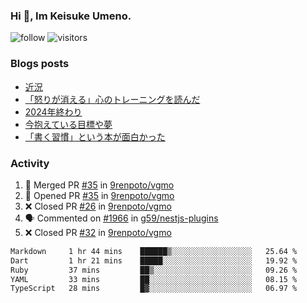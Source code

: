 ### Hi 👋, Im Keisuke Umeno.

<!--
**9renpoto/9renpoto** is a ✨ _special_ ✨ repository because its `README.md` (this file) appears on your GitHub profile.

Here are some ideas to get you started:

- 🔭 I’m currently working on ...
- 🌱 I’m currently learning ...
- 👯 I’m looking to collaborate on ...
- 🤔 I’m looking for help with ...
- 💬 Ask me about ...
- 📫 How to reach me: ...
- 😄 Pronouns: ...
- ⚡ Fun fact: ...
-->

![follow](https://img.shields.io/github/followers/9renpoto?label=Follow&style=social)
![visitors](https://komarev.com/ghpvc/?username=9renpoto&label=Profile%20views&color=0e75b6&style=flat)

### Blogs posts

<!-- BLOG-POST-LIST:START -->
- [近況](https://9renpoto.win/entry/2025/04/05/current_status)
- [「怒りが消える」心のトレーニングを読んだ](https://9renpoto.win/entry/2025/02/01/anger-management)
- [2024年終わり](https://9renpoto.win/entry/2024/12/31/2024-end)
- [今抱えている目標や夢](https://9renpoto.win/entry/2024/12/02/objective)
- [「書く習慣」という本が面白かった](https://9renpoto.win/entry/2024/11/11/leave_a_feeling_sad)
<!-- BLOG-POST-LIST:END -->

### Activity

<!--START_SECTION:activity-->
1. 🎉 Merged PR [#35](https://github.com/9renpoto/vgmo/pull/35) in [9renpoto/vgmo](https://github.com/9renpoto/vgmo)
2. 💪 Opened PR [#35](https://github.com/9renpoto/vgmo/pull/35) in [9renpoto/vgmo](https://github.com/9renpoto/vgmo)
3. ❌ Closed PR [#26](https://github.com/9renpoto/vgmo/pull/26) in [9renpoto/vgmo](https://github.com/9renpoto/vgmo)
4. 🗣 Commented on [#1966](https://github.com/g59/nestjs-plugins/pull/1966#issuecomment-3301294919) in [g59/nestjs-plugins](https://github.com/g59/nestjs-plugins)
5. ❌ Closed PR [#32](https://github.com/9renpoto/vgmo/pull/32) in [9renpoto/vgmo](https://github.com/9renpoto/vgmo)
<!--END_SECTION:activity-->

<!--START_SECTION:waka-->

```txt
Markdown     1 hr 44 mins    ██████▒░░░░░░░░░░░░░░░░░░   25.64 %
Dart         1 hr 21 mins    █████░░░░░░░░░░░░░░░░░░░░   19.92 %
Ruby         37 mins         ██▒░░░░░░░░░░░░░░░░░░░░░░   09.26 %
YAML         33 mins         ██░░░░░░░░░░░░░░░░░░░░░░░   08.15 %
TypeScript   28 mins         █▓░░░░░░░░░░░░░░░░░░░░░░░   06.97 %
```

<!--END_SECTION:waka-->
